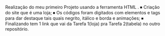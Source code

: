 Realização do meu primeiro Projeto usando a ferramenta HTML .
⏹ Criação do site que é uma loja;
⏹ Os códigos foram digitados com elementos e tags para dar destaque tais quais negrito, itálico e borda e animações;
⏹ Finalizando tem 1 link que vai da Tarefa 1(loja) pra Tarefa 2(tabela) no outro repositório.
